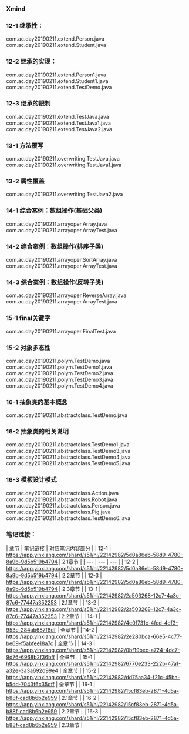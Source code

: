 ### Xmind

### 12-1 继承性：
com.ac.day20190211.extend.Person.java  
com.ac.day20190211.extend.Student.java  
### 12-2 继承的实现：
com.ac.day20190211.extend.Person1.java  
com.ac.day20190211.extend.Student1.java  
com.ac.day20190211.extend.TestDemo.java  
### 12-3 继承的限制
com.ac.day20190211.extend.TestJava.java  
com.ac.day20190211.extend.TestJava1.java  
com.ac.day20190211.extend.TestJava2.java 
### 13-1 方法覆写
com.ac.day20190211.overwriting.TestJava.java   
com.ac.day20190211.overwriting.TestJava1.java 
### 13-2 属性覆盖
com.ac.day20190211.overwriting.TestJava2.java 
### 14-1 综合案例：数组操作(基础父类)
com.ac.day20190211.arrayoper.Array.java  
com.ac.day20190211.arrayoper.ArrayTest.java  
### 14-2 综合案例：数组操作(排序子类)
com.ac.day20190211.arrayoper.SortArray.java  
com.ac.day20190211.arrayoper.ArrayTest.java
### 14-3 综合案例：数组操作(反转子类)
com.ac.day20190211.arrayoper.ReverseArray.java
com.ac.day20190211.arrayoper.ArrayTest.java
### 15-1 final关键字
com.ac.day20190211.arrayoper.FinalTest.java
### 15-2 对象多态性
com.ac.day20190211.polym.TestDemo.java  
com.ac.day20190211.polym.TestDemo1.java  
com.ac.day20190211.polym.TestDemo2.java  
com.ac.day20190211.polym.TestDemo3.java  
com.ac.day20190211.polym.TestDemo4.java  
### 16-1 抽象类的基本概念
com.ac.day20190211.abstractclass.TestDemo.java  
### 16-2 抽象类的相关说明
com.ac.day20190211.abstractclass.TestDemo1.java  
com.ac.day20190211.abstractclass.TestDemo3.java  
com.ac.day20190211.abstractclass.TestDemo4.java  
com.ac.day20190211.abstractclass.TestDemo5.java
### 16-3 模板设计模式
com.ac.day20190211.abstractclass.Action.java  
com.ac.day20190211.abstractclass.Robot.java  
com.ac.day20190211.abstractclass.Person.java  
com.ac.day20190211.abstractclass.Pig.java  
com.ac.day20190211.abstractclass.TestDemo6.java
### 笔记链接：
| 章节 | 笔记链接 | 对应笔记内容部分 |
| 12-1 | https://app.yinxiang.com/shard/s51/nl/22142982/5d0a86eb-58d9-4780-8a9b-9d5b519b4794 | 2.1章节 |
| --- | --- | --- |
| 12-2 | https://app.yinxiang.com/shard/s51/nl/22142982/5d0a86eb-58d9-4780-8a9b-9d5b519b4794 | 2.2章节 |
| 12-3 | https://app.yinxiang.com/shard/s51/nl/22142982/5d0a86eb-58d9-4780-8a9b-9d5b519b4794 | 2.3章节 |
| 13-1 | https://app.yinxiang.com/shard/s51/nl/22142982/2a503268-12c7-4a3c-87c6-77447a352253 | 2.1章节 |
| 13-2 | https://app.yinxiang.com/shard/s51/nl/22142982/2a503268-12c7-4a3c-87c6-77447a352253 | 2.2章节 |
| 14-1 | https://app.yinxiang.com/shard/s51/nl/22142982/4e0f731c-4fcd-4df3-953c-284ab687f8df | 全章节 |
| 14-2 | https://app.yinxiang.com/shard/s51/nl/22142982/2e280bca-66e5-4c77-be69-f5abfee18a7c | 全章节 |
| 14-3 | https://app.yinxiang.com/shard/s51/nl/22142982/0bf19bec-a724-4dc7-9d76-6968b2f36bff | 全章节 |
| 15-1 | https://app.yinxiang.com/shard/s51/nl/22142982/6770e233-222b-47a1-a32e-3a3a692d99e4 | 全章节 |
| 15-2 | https://app.yinxiang.com/shard/s51/nl/22142982/dd75aa34-f21c-45ba-b5dd-7043f6c35dff | 全章节 |
| 16-1 | https://app.yinxiang.com/shard/s51/nl/22142982/15cf83eb-2871-4d5a-b88f-cad8b6b2e959 | 2.1章节 |
| 16-2 | https://app.yinxiang.com/shard/s51/nl/22142982/15cf83eb-2871-4d5a-b88f-cad8b6b2e959 | 2.2章节 |
| 16-3 | https://app.yinxiang.com/shard/s51/nl/22142982/15cf83eb-2871-4d5a-b88f-cad8b6b2e959 | 2.3章节 |      